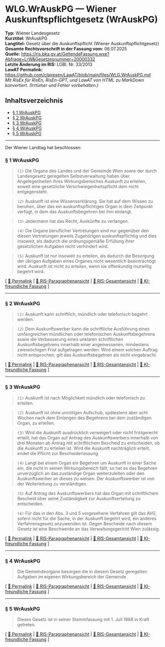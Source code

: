 # WLG.WrAuskPG — Wiener Auskunftspflichtgesetz (WrAuskPG)
**Typ:** Wiener Landesgesetz  
**Kurztitel:** WrAuskPG  
**Langtitel:** Gesetz über die Auskunftspflicht (Wiener Auskunftspflichtgesetz)  
**Gesamte Rechtsvorschrift in der Fassung vom:** 06.07.2025  
**Quelle:** https://ris.bka.gv.at/GeltendeFassung.wxe?Abfrage=LrW&Gesetzesnummer=20000332  
**Letzte Änderung im RIS:** LGBl. Nr. 33/2013  
**LawAT Permalink:** https://github.com/clairexen/LawAT/blob/main/files/WLG.WrAuskPG.md  
*Mit RisEx für RisEn, RisEn-GPT, und LawAT von HTML zu MarkDown konvertiert. (Irrtümer und Fehler vorbehalten.)*

## Inhaltsverzeichnis

* [§ 1 WrAuskPG](#-1-wrauskpg)  
* [§ 2 WrAuskPG](#-2-wrauskpg)  
* [§ 3 WrAuskPG](#-3-wrauskpg)  
* [§ 4 WrAuskPG](#-4-wrauskpg)  
* [§ 5 WrAuskPG](#-5-wrauskpg)

----

Der Wiener Landtag hat beschlossen:

### § 1 WrAuskPG

> `(1)` Die Organe des Landes und der Gemeinde Wien sowie der durch Landesgesetz geregelten Selbstverwaltung haben über Angelegenheiten ihres Wirkungsbereiches Auskunft zu erteilen, soweit eine gesetzliche Verschwiegenheitspflicht dem nicht entgegensteht\.

> `(2)` Auskunft ist eine Wissenserklärung\. Sie hat auf dem Wissen zu beruhen, über das ein auskunftspflichtiges Organ in dem Zeitpunkt verfügt, in dem das Auskunftsbegehren bei ihm einlangt\.

> `(3)` Jedermann hat das Recht, Auskünfte zu verlangen\.

> `(4)` Die Organe beruflicher Vertretungen sind nur gegenüber den diesen Vertretungen jeweils Zugehörigen auskunftspflichtig und dies insoweit, als dadurch die ordnungsgemäße Erfüllung ihrer gesetzlichen Aufgaben nicht verhindert wird\.

> `(5)` Auskunft ist nur insoweit zu erteilen, als dadurch die Besorgung der übrigen Aufgaben eines Organes nicht wesentlich beeinträchtigt wird\. Auskunft ist nicht zu erteilen, wenn sie offenkundig mutwillig begehrt wird\.

\[ [🔗 Permalink](https://github.com/clairexen/LawAT/blob/main/files/WLG.WrAuskPG.md#-1-wrauskpg) | [📜 RIS-Paragraphenansicht](http://www.ris.bka.gv.at/NormDokument.wxe?Abfrage=Bundesnormen&Gesetzesnummer=None&Paragraf=1) | [📖 RIS-Gesamtansicht](https://ris.bka.gv.at/GeltendeFassung.wxe?Abfrage=LrW&Gesetzesnummer=20000332#MainContent_DocumentRepeater_LandesnormenCompleteNormDocumentData_1_TextContainer_1) | [🤖 KI-freundliche Fassung](https://github.com/clairexen/LawAT/blob/main/files/WLG.WrAuskPG.001.md#-1-wrauskpg) \]

----

### § 2 WrAuskPG

> `(1)` Auskunft kann schriftlich, mündlich oder telefonisch begehrt werden\.

> `(2)` Dem Auskunftswerber kann die schriftliche Ausführung eines umfangreichen mündlichen oder telefonischen Auskunftsbegehrens sowie die Verbesserung eines unklaren schriftlichen Auskunftsbegehrens innerhalb einer angemessenen, mindestens zweiwöchigen Frist aufgetragen werden\. Wird einem solchen Auftrag nicht entsprochen, gilt das Auskunftsbegehren als nicht eingebracht\.

\[ [🔗 Permalink](https://github.com/clairexen/LawAT/blob/main/files/WLG.WrAuskPG.md#-2-wrauskpg) | [📜 RIS-Paragraphenansicht](http://www.ris.bka.gv.at/NormDokument.wxe?Abfrage=Bundesnormen&Gesetzesnummer=None&Paragraf=2) | [📖 RIS-Gesamtansicht](https://ris.bka.gv.at/GeltendeFassung.wxe?Abfrage=LrW&Gesetzesnummer=20000332#MainContent_DocumentRepeater_LandesnormenCompleteNormDocumentData_2_TextContainer_2) | [🤖 KI-freundliche Fassung](https://github.com/clairexen/LawAT/blob/main/files/WLG.WrAuskPG.001.md#-2-wrauskpg) \]

----

### § 3 WrAuskPG

> `(1)` Auskunft ist nach Möglichkeit mündlich oder telefonisch zu erteilen\.

> `(2)` Auskunft ist ohne unnötigen Aufschub, spätestens aber acht Wochen nach dem Einlangen des Begehrens bei dem zuständigen Organ, zu erteilen\.

> `(3)` Wird die Auskunft ausdrücklich verweigert oder nicht fristgerecht erteilt, hat das Organ auf Antrag des Auskunftswerbers innerhalb von drei Monaten ab Antrag mit schriftlichem Bescheid zu entscheiden, ob die Auskunft zu erteilen ist\. Wird die Auskunft nachträglich erteilt, endet die Pflicht zur Bescheiderlassung\.

> `(4)` Langt bei einem Organ ein Begehren um Auskunft in einer Sache ein, die nicht in seinen Wirkungsbereich fällt, so hat es das Begehren unverzüglich an das zuständige Organ weiterzuleiten oder den Auskunftswerber an dieses zu weisen\. Der Auskunftswerber ist von der Weiterleitung zu verständigen\.

> `(5)` Auf Antrag des Auskunftswerbers hat das Organ mit schriftlichem Bescheid über seine Zuständigkeit zur Auskunftserteilung zu entscheiden\.

> `(6)` Für das in den Abs\. 3 und 5 vorgesehene Verfahren gilt das AVG, sofern nicht für die Sache, in der Auskunft begehrt wird, ein anderes Verfahrensgesetz anzuwenden ist\. Gegen Bescheide nach diesem Gesetz ist eine Beschwerde an das Verwaltungsgericht Wien zulässig\.

\[ [🔗 Permalink](https://github.com/clairexen/LawAT/blob/main/files/WLG.WrAuskPG.md#-3-wrauskpg) | [📜 RIS-Paragraphenansicht](http://www.ris.bka.gv.at/NormDokument.wxe?Abfrage=Bundesnormen&Gesetzesnummer=None&Paragraf=3) | [📖 RIS-Gesamtansicht](https://ris.bka.gv.at/GeltendeFassung.wxe?Abfrage=LrW&Gesetzesnummer=20000332#MainContent_DocumentRepeater_LandesnormenCompleteNormDocumentData_3_TextContainer_3) | [🤖 KI-freundliche Fassung](https://github.com/clairexen/LawAT/blob/main/files/WLG.WrAuskPG.001.md#-3-wrauskpg) \]

----

### § 4 WrAuskPG

> Die Gemeindeorgane besorgen die in diesem Gesetz geregelten Aufgaben im eigenen Wirkungsbereich der Gemeinde\.

\[ [🔗 Permalink](https://github.com/clairexen/LawAT/blob/main/files/WLG.WrAuskPG.md#-4-wrauskpg) | [📜 RIS-Paragraphenansicht](http://www.ris.bka.gv.at/NormDokument.wxe?Abfrage=Bundesnormen&Gesetzesnummer=None&Paragraf=4) | [📖 RIS-Gesamtansicht](https://ris.bka.gv.at/GeltendeFassung.wxe?Abfrage=LrW&Gesetzesnummer=20000332#MainContent_DocumentRepeater_LandesnormenCompleteNormDocumentData_4_TextContainer_4) | [🤖 KI-freundliche Fassung](https://github.com/clairexen/LawAT/blob/main/files/WLG.WrAuskPG.001.md#-4-wrauskpg) \]

----

### § 5 WrAuskPG

> Dieses Gesetz ist in seiner Stammfassung mit 1\. Juli 1988 in Kraft getreten\.

\[ [🔗 Permalink](https://github.com/clairexen/LawAT/blob/main/files/WLG.WrAuskPG.md#-5-wrauskpg) | [📜 RIS-Paragraphenansicht](http://www.ris.bka.gv.at/NormDokument.wxe?Abfrage=Bundesnormen&Gesetzesnummer=None&Paragraf=5) | [📖 RIS-Gesamtansicht](https://ris.bka.gv.at/GeltendeFassung.wxe?Abfrage=LrW&Gesetzesnummer=20000332#MainContent_DocumentRepeater_LandesnormenCompleteNormDocumentData_5_TextContainer_5) | [🤖 KI-freundliche Fassung](https://github.com/clairexen/LawAT/blob/main/files/WLG.WrAuskPG.001.md#-5-wrauskpg) \]
